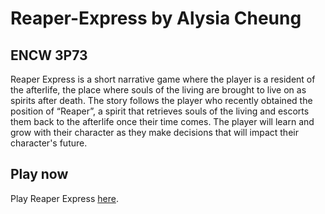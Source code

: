 # Reaper-Express by Alysia Cheung
## ENCW 3P73
Reaper Express is a short narrative game where the player is a resident of the afterlife, the place where souls of the living are brought to live on as spirits after death. The story follows the player who recently obtained the position of “Reaper”, a spirit that retrieves souls of the living and escorts them back to the afterlife once their time comes. The player will learn and grow with their character as they make decisions that will impact their character's future.

## Play now

Play Reaper Express [here](Reaper_Express.html).

